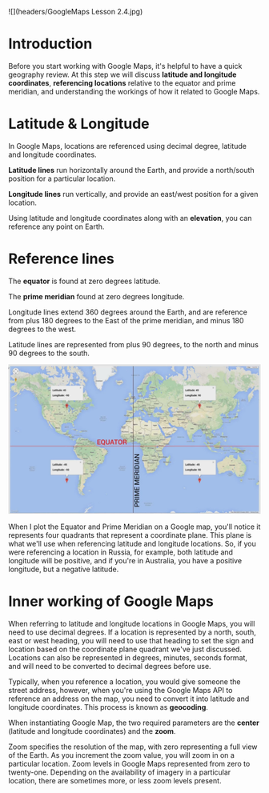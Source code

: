 ![](headers/GoogleMaps Lesson 2.4.jpg)
# Introduction

Before you start working with Google Maps, it's helpful to have a quick geography review. At this step we will discuss **latitude and longitude coordinates**, **referencing locations** relative to the equator and prime meridian, and understanding the workings of how it related to Google Maps.

# Latitude & Longitude

In Google Maps, locations are referenced using decimal degree, latitude and longitude coordinates. 

**Latitude lines** run horizontally around the Earth, and provide a north/south position for a particular location.

**Longitude lines** run vertically, and provide an east/west position for a given location.

Using latitude and longitude coordinates along with an **elevation**, you can reference any point on Earth.

# Reference lines

The **equator** is found at zero degrees latitude.

The **prime meridian** found at zero degrees longitude.

Longitude lines extend 360 degrees around the Earth, and are reference from plus 180 degrees to the East of the prime meridian, and minus 180 degrees to the west.

Latitude lines are represented from plus 90 degrees, to the north and minus 90 degrees to the south.

![](img/2-4_map.png)

When I plot the Equator and Prime Meridian on a Google map, you'll notice it represents four quadrants that represent a coordinate plane. This plane is what we'll use when referencing latitude and longitude locations. So, if you were referencing a location in Russia, for example, both latitude and longitude will be positive, and if you're in Australia, you have a positive longitude, but a negative latitude.

# Inner working of Google Maps

When referring to latitude and longitude locations in Google Maps, you will need to use decimal degrees. If a location is represented by a north, south, east or west heading, you will need to use that heading to set the sign and location based on the coordinate plane quadrant we've just discussed. Locations can also be represented in degrees, minutes, seconds format, and will need to be converted to decimal degrees before use.

Typically, when you reference a location, you would give someone the street address, however, when you're using the Google Maps API to reference an address on the map, you need to convert it into latitude and longitude coordinates. This process is known as **geocoding**.

When instantiating Google Map, the two required parameters are the **center** (latitude and longitude coordinates) and the **zoom**.

Zoom specifies the resolution of the map, with zero representing a full view of the Earth. As you increment the zoom value, you will zoom in on a particular location. Zoom levels in Google Maps represented from zero to twenty-one. Depending on the availability of imagery in a particular location, there are sometimes more, or less zoom levels present.